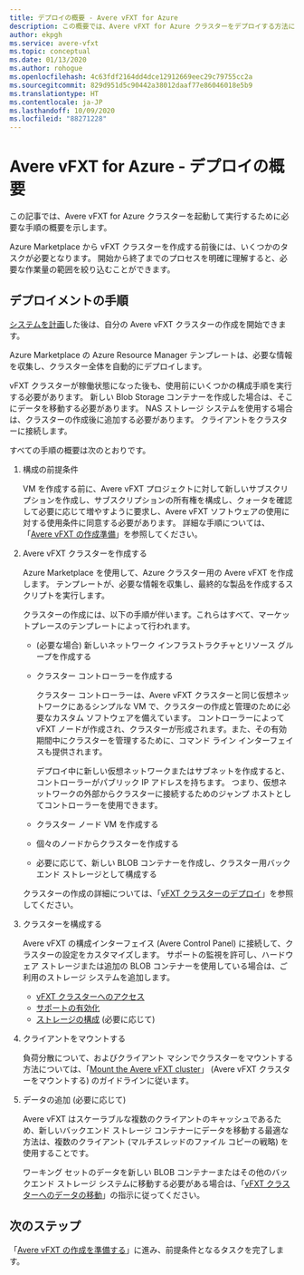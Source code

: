 ```yaml
---
title: デプロイの概要 - Avere vFXT for Azure
description: この概要では、Avere vFXT for Azure クラスターをデプロイする方法について説明します。 具体的なデプロイ手順は、関連記事にあります。
author: ekpgh
ms.service: avere-vfxt
ms.topic: conceptual
ms.date: 01/13/2020
ms.author: rohogue
ms.openlocfilehash: 4c63fdf2164dd4dce12912669eec29c79755cc2a
ms.sourcegitcommit: 829d951d5c90442a38012daaf77e86046018e5b9
ms.translationtype: HT
ms.contentlocale: ja-JP
ms.lasthandoff: 10/09/2020
ms.locfileid: "88271228"
---
```

<!-- filename is linked to in the marketplace template, make sure it gets a redirect if we rename it -->

# <a name="avere-vfxt-for-azure---deployment-overview"></a>Avere vFXT for Azure - デプロイの概要

この記事では、Avere vFXT for Azure クラスターを起動して実行するために必要な手順の概要を示します。

Azure Marketplace から vFXT クラスターを作成する前後には、いくつかのタスクが必要となります。 開始から終了までのプロセスを明確に理解すると、必要な作業量の範囲を絞り込むことができます。

## <a name="deployment-steps"></a>デプロイメントの手順

[システムを計画](avere-vfxt-deploy-plan.md)した後は、自分の Avere vFXT クラスターの作成を開始できます。

Azure Marketplace の Azure Resource Manager テンプレートは、必要な情報を収集し、クラスター全体を自動的にデプロイします。

vFXT クラスターが稼働状態になった後も、使用前にいくつかの構成手順を実行する必要があります。 新しい Blob Storage コンテナーを作成した場合は、そこにデータを移動する必要があります。 NAS ストレージ システムを使用する場合は、クラスターの作成後に追加する必要があります。 クライアントをクラスターに接続します。

すべての手順の概要は次のとおりです。

1. 構成の前提条件

   VM を作成する前に、Avere vFXT プロジェクトに対して新しいサブスクリプションを作成し、サブスクリプションの所有権を構成し、クォータを確認して必要に応じて増やすように要求し、Avere vFXT ソフトウェアの使用に対する使用条件に同意する必要があります。 詳細な手順については、「[Avere vFXT の作成準備](avere-vfxt-prereqs.md)」を参照してください。

1. Avere vFXT クラスターを作成する

   Azure Marketplace を使用して、Azure クラスター用の Avere vFXT を作成します。 テンプレートが、必要な情報を収集し、最終的な製品を作成するスクリプトを実行します。

   クラスターの作成には、以下の手順が伴います。これらはすべて、マーケットプレースのテンプレートによって行われます。

   * (必要な場合) 新しいネットワーク インフラストラクチャとリソース グループを作成する
   * クラスター コントローラーを作成する

     クラスター コントローラーは、Avere vFXT クラスターと同じ仮想ネットワークにあるシンプルな VM で、クラスターの作成と管理のために必要なカスタム ソフトウェアを備えています。 コントローラーによって vFXT ノードが作成され、クラスターが形成されます。また、その有効期間中にクラスターを管理するために、コマンド ライン インターフェイスも提供されます。

     デプロイ中に新しい仮想ネットワークまたはサブネットを作成すると、コントローラーがパブリック IP アドレスを持ちます。 つまり、仮想ネットワークの外部からクラスターに接続するためのジャンプ ホストとしてコントローラーを使用できます。

   * クラスター ノード VM を作成する

   * 個々のノードからクラスターを作成する

   * 必要に応じて、新しい BLOB コンテナーを作成し、クラスター用バックエンド ストレージとして構成する

   クラスターの作成の詳細については、「[vFXT クラスターのデプロイ](avere-vfxt-deploy.md)」を参照してください。

1. クラスターを構成する

   Avere vFXT の構成インターフェイス (Avere Control Panel) に接続して、クラスターの設定をカスタマイズします。 サポートの監視を許可し、ハードウェア ストレージまたは追加の BLOB コンテナーを使用している場合は、ご利用のストレージ システムを追加します。

   * [vFXT クラスターへのアクセス](avere-vfxt-cluster-gui.md)
   * [サポートの有効化](avere-vfxt-enable-support.md)
   * [ストレージの構成](avere-vfxt-add-storage.md) (必要に応じて)

1. クライアントをマウントする

   負荷分散について、およびクライアント マシンでクラスターをマウントする方法については、「[Mount the Avere vFXT cluster](avere-vfxt-mount-clients.md)」 (Avere vFXT クラスターをマウントする) のガイドラインに従います。

1. データの追加 (必要に応じて)

   Avere vFXT はスケーラブルな複数のクライアントのキャッシュであるため、新しいバックエンド ストレージ コンテナーにデータを移動する最適な方法は、複数のクライアント (マルチスレッドのファイル コピーの戦略) を使用することです。

   ワーキング セットのデータを新しい BLOB コンテナーまたはその他のバックエンド ストレージ システムに移動する必要がある場合は、「[vFXT クラスターへのデータの移動](avere-vfxt-data-ingest.md)」の指示に従ってください。

## <a name="next-steps"></a>次のステップ

「[Avere vFXT の作成を準備する](avere-vfxt-prereqs.md)」に進み、前提条件となるタスクを完了します。
